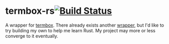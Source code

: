 termbox-rs[![Build Status](https://travis-ci.org/sodaplayer/termbox-rs.svg?branch=master)](https://travis-ci.org/sodaplayer/termbox-rs)
==========
A wrapper for [termbox](https://github.com/nsf/termbox/).
There already exists another [wrapper](https://github.com/shinichy/rust-termbox),
but I'd like to try building my own to help me learn Rust.
My project may more or less converge to it eventually.
